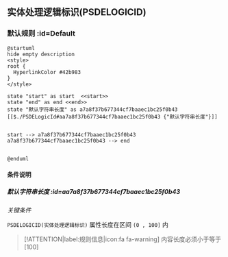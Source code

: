 ## 实体处理逻辑标识(PSDELOGICID) <!-- {docsify-ignore-all} -->

   

### 默认规则 :id=Default

```plantuml
@startuml
hide empty description
<style>
root {
  HyperlinkColor #42b983
}
</style>

state "start" as start  <<start>>
state "end" as end <<end>>
state "默认字符串长度" as a7a8f37b677344cf7baaec1bc25f0b43 [[$./PSDELogicId#aa7a8f37b677344cf7baaec1bc25f0b43 {"默认字符串长度"}]]


start --> a7a8f37b677344cf7baaec1bc25f0b43 
a7a8f37b677344cf7baaec1bc25f0b43 --> end 


@enduml
```

#### 条件说明

##### 默认字符串长度 :id=aa7a8f37b677344cf7baaec1bc25f0b43


*关键条件*


`PSDELOGICID(实体处理逻辑标识)` 属性长度在区间 `(0 , 100]` 内

> [!ATTENTION|label:规则信息|icon:fa fa-warning]
> 内容长度必须小于等于[100]







